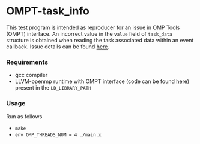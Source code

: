 # OMPT-task_info
This test program is intended as reproducer for an issue in OMP Tools (OMPT) interface.
An incorrect value in the `value` field of `task_data` structure is obtained when reading the task associated data within an event callback. Issue details 
can be found [here](https://github.com/OpenMPToolsInterface/LLVM-openmp/issues/39).
### Requirements
* gcc compiler
* LLVM-openmp runtime with OMPT interface (code can be found [here](https://github.com/OpenMPToolsInterface/LLVM-openmp)) present in the `LD_LIBRARY_PATH`
### Usage
Run as follows
* `make`
* `env OMP_THREADS_NUM = 4 ./main.x`
